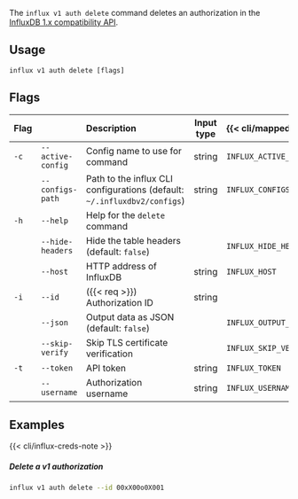 
The `influx v1 auth delete` command deletes an authorization in the
[InfluxDB 1.x compatibility API](/influxdb/version/reference/api/influxdb-1x/).

## Usage
```
influx v1 auth delete [flags]
```

## Flags
| Flag |                   | Description                                                              | Input type | {{< cli/mapped >}}     |
| :--- | :---------------- | :----------------------------------------------------------------------- | :--------: | :--------------------- |
| `-c` | `--active-config` | Config name to use for command                                           |   string   | `INFLUX_ACTIVE_CONFIG` |
|      | `--configs-path`  | Path to the influx CLI configurations (default: `~/.influxdbv2/configs`) |   string   | `INFLUX_CONFIGS_PATH`  |
| `-h` | `--help`          | Help for the `delete` command                                            |            |                        |
|      | `--hide-headers`  | Hide the table headers (default: `false`)                                |            | `INFLUX_HIDE_HEADERS`  |
|      | `--host`          | HTTP address of InfluxDB                                                 |   string   | `INFLUX_HOST`          |
| `-i` | `--id`            | ({{< req >}}) Authorization ID                                           |   string   |                        |
|      | `--json`          | Output data as JSON (default: `false`)                                   |            | `INFLUX_OUTPUT_JSON`   |
|      | `--skip-verify`   | Skip TLS certificate verification                                        |            | `INFLUX_SKIP_VERIFY`   |
| `-t` | `--token`         | API token                                                                |   string   | `INFLUX_TOKEN`         |
|      | `--username`      | Authorization username                                                   |   string   | `INFLUX_USERNAME`      |

## Examples

{{< cli/influx-creds-note >}}

##### Delete a v1 authorization
```sh
influx v1 auth delete --id 00xX00o0X001
```
